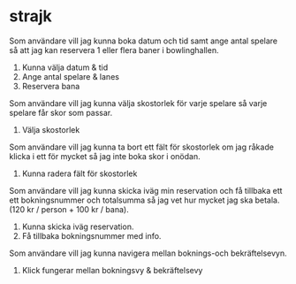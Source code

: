 # strajk

Som användare vill jag kunna boka datum och tid samt ange antal spelare så att jag kan reservera 1 eller flera baner i bowlinghallen.

1. Kunna välja datum & tid 
2. Ange antal spelare & lanes
3. Reservera bana



Som användare vill jag kunna välja skostorlek för varje spelare så varje spelare får skor som passar.

1. Välja skostorlek




Som användare vill jag kunna ta bort ett fält för skostorlek om jag råkade klicka i ett för mycket så jag inte boka skor i onödan.

1. Kunna radera fält för skostorlek 




Som användare vill jag kunna skicka iväg min reservation och få tillbaka ett ett bokningsnummer och totalsumma så jag vet hur mycket jag ska betala. (120 kr / person + 100 kr / bana).

1. Kunna skicka iväg reservation.
2. Få tillbaka bokningsnummer med info.



Som användare vill jag kunna navigera mellan boknings-och bekräftelsevyn.

1. Klick fungerar mellan bokningsvy & bekräftelsevy 
